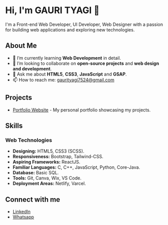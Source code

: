 # Hi, I'm GAURI TYAGI 👋

I'm a Front-end Web Developer, UI Developer, Web Designer with a passion for building web applications and exploring new technologies.

## About Me

- 🌱 I’m currently learning **Web Development** in detail.
- 👯 I’m looking to collaborate on **open-source projects** and **web design and development**.
- 💬 Ask me about **HTML5**, **CSS3**, **JavaScript** and **GSAP**.
- 📫 How to reach me: [gaurityagi7524@gmail.com](mailto:gaurityagi7524@gmail.com)

## Projects

- [Portfolio Website](https://gaurityagi01.netlify.app/) - My personal portfolio showcasing my projects.

## Skills
### Web Technologies
- **Designing:** HTML5, CSS3 (SCSS).
- **Responsiveness:** Bootstrap, Tailwind-CSS.
- **Aspiring Frameworks:** ReactJS.
- **Familiar Languages:** C, C++, JavaScript, Python, Core-Java.
- **Database:** Basic SQL.
- **Tools:** Git, Canva, Wix, VS Code.
- **Deployment Areas:** Netlify, Varcel.

## Connect with me

- [LinkedIn](https://www.linkedin.com/in/gauri-tyagi-608291194/)
- [Whatsapp](https://wa.me/9634093450)
